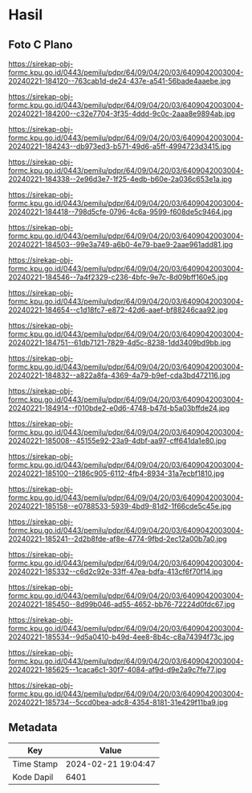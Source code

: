 # Hasil

## Foto C Plano

https://sirekap-obj-formc.kpu.go.id/0443/pemilu/pdpr/64/09/04/20/03/6409042003004-20240221-184120--763cab1d-de24-437e-a541-56bade4aaebe.jpg

https://sirekap-obj-formc.kpu.go.id/0443/pemilu/pdpr/64/09/04/20/03/6409042003004-20240221-184200--c32e7704-3f35-4ddd-9c0c-2aaa8e9894ab.jpg

https://sirekap-obj-formc.kpu.go.id/0443/pemilu/pdpr/64/09/04/20/03/6409042003004-20240221-184243--db973ed3-b571-49d6-a5ff-4994723d3415.jpg

https://sirekap-obj-formc.kpu.go.id/0443/pemilu/pdpr/64/09/04/20/03/6409042003004-20240221-184338--2e96d3e7-1f25-4edb-b60e-2a036c653e1a.jpg

https://sirekap-obj-formc.kpu.go.id/0443/pemilu/pdpr/64/09/04/20/03/6409042003004-20240221-184418--798d5cfe-0796-4c6a-9599-f608de5c9464.jpg

https://sirekap-obj-formc.kpu.go.id/0443/pemilu/pdpr/64/09/04/20/03/6409042003004-20240221-184503--99e3a749-a6b0-4e79-bae9-2aae961add81.jpg

https://sirekap-obj-formc.kpu.go.id/0443/pemilu/pdpr/64/09/04/20/03/6409042003004-20240221-184546--7a4f2329-c236-4bfc-9e7c-8d09bff160e5.jpg

https://sirekap-obj-formc.kpu.go.id/0443/pemilu/pdpr/64/09/04/20/03/6409042003004-20240221-184654--c1d18fc7-e872-42d6-aaef-bf88246caa92.jpg

https://sirekap-obj-formc.kpu.go.id/0443/pemilu/pdpr/64/09/04/20/03/6409042003004-20240221-184751--61db7121-7829-4d5c-8238-1dd3409bd9bb.jpg

https://sirekap-obj-formc.kpu.go.id/0443/pemilu/pdpr/64/09/04/20/03/6409042003004-20240221-184832--a822a8fa-4369-4a79-b9ef-cda3bd472116.jpg

https://sirekap-obj-formc.kpu.go.id/0443/pemilu/pdpr/64/09/04/20/03/6409042003004-20240221-184914--f010bde2-e0d6-4748-b47d-b5a03bffde24.jpg

https://sirekap-obj-formc.kpu.go.id/0443/pemilu/pdpr/64/09/04/20/03/6409042003004-20240221-185008--45155e92-23a9-4dbf-aa97-cff641da1e80.jpg

https://sirekap-obj-formc.kpu.go.id/0443/pemilu/pdpr/64/09/04/20/03/6409042003004-20240221-185100--2186c905-6112-4fb4-8934-31a7ecbf1810.jpg

https://sirekap-obj-formc.kpu.go.id/0443/pemilu/pdpr/64/09/04/20/03/6409042003004-20240221-185158--e0788533-5939-4bd9-81d2-1f66cde5c45e.jpg

https://sirekap-obj-formc.kpu.go.id/0443/pemilu/pdpr/64/09/04/20/03/6409042003004-20240221-185241--2d2b8fde-af8e-4774-9fbd-2ec12a00b7a0.jpg

https://sirekap-obj-formc.kpu.go.id/0443/pemilu/pdpr/64/09/04/20/03/6409042003004-20240221-185332--c6d2c92e-33ff-47ea-bdfa-413cf6f70f14.jpg

https://sirekap-obj-formc.kpu.go.id/0443/pemilu/pdpr/64/09/04/20/03/6409042003004-20240221-185450--8d99b046-ad55-4652-bb76-72224d0fdc67.jpg

https://sirekap-obj-formc.kpu.go.id/0443/pemilu/pdpr/64/09/04/20/03/6409042003004-20240221-185534--9d5a0410-b49d-4ee8-8b4c-c8a74394f73c.jpg

https://sirekap-obj-formc.kpu.go.id/0443/pemilu/pdpr/64/09/04/20/03/6409042003004-20240221-185625--1caca6c1-30f7-4084-af9d-d9e2a9c7fe77.jpg

https://sirekap-obj-formc.kpu.go.id/0443/pemilu/pdpr/64/09/04/20/03/6409042003004-20240221-185734--5ccd0bea-adc8-4354-8181-31e429f11ba9.jpg


## Metadata

| Key        | Value               |
| ---------- | ------------------- |
| Time Stamp | 2024-02-21 19:04:47 |
| Kode Dapil | 6401                |



